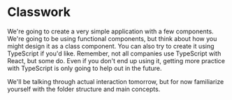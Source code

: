 # Classwork

We're going to create a very simple application with a few components. We're going to be using functional components, but think about how you might design it as a class component. You can also try to create it using TypeScript if you'd like. Remember, not all companies use TypeScript with React, but some do. Even if you don't end up using it, getting more practice with TypeScript is only going to help out in the future.

We'll be talking through actual interaction tomorrow, but for now familiarize yourself with the folder structure and main concepts.
